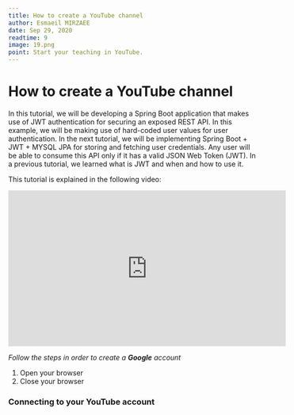 ```yaml
---
title: How to create a YouTube channel
author: Esmaeil MIRZAEE
date: Sep 29, 2020
readtime: 9
image: 19.png
point: Start your teaching in YouTube.
---
```


# How to create a YouTube channel

In this tutorial, we will be developing a Spring Boot application that makes use of JWT authentication for securing an exposed REST API. In this example, we will be making use of hard-coded user values for user authentication. In the next tutorial, we will be implementing Spring Boot + JWT + MYSQL JPA for storing and fetching user credentials. Any user will be able to consume this API only if it has a valid JSON Web Token (JWT). In a previous tutorial, we learned what is JWT and when and how to use it.

This tutorial is explained in the following video:

<iframe width="560" height="315" src="https://www.youtube.com/embed/Spzug_SjJnM" frameborder="0" allow="accelerometer; autoplay; encrypted-media; gyroscope; picture-in-picture" allowfullscreen></iframe>

_Follow the steps in order to create a **Google** account_

1. Open your browser
2. Close your browser

### Connecting to your YouTube account
